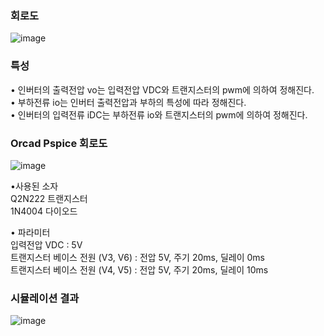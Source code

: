 <h3>회로도</h3>

![image](https://github.com/PARKJUNHO7265/Study_for_PowerCircuit/assets/87568714/4045fcf6-c970-460a-9797-83ba9853a4d1)

<h3>특성</h3>

• 인버터의 출력전압 vo는 입력전압 VDC와 트랜지스터의 pwm에 의하여 정해진다.</br>
• 부하전류 io는 인버터 출력전압과 부하의 특성에 따라 정해진다. </br>
• 인버터의 입력전류 iDC는 부하전류 io와 트랜지스터의 pwm에 의하여 정해진다.</br>

<h3>Orcad Pspice 회로도</h3>

![image](https://github.com/PARKJUNHO7265/Study_for_PowerCircuit/assets/87568714/4f36d45b-9687-4bb5-8d81-fe1be54db855)

•사용된 소자</br>
Q2N222 트랜지스터</br>
1N4004 다이오드</br>

• 파라미터</br>
입력전압 VDC : 5V</br>
트랜지스터 베이스 전원 (V3, V6) : 전압 5V, 주기 20ms, 딜레이 0ms</br>
트랜지스터 베이스 전원 (V4, V5) : 전압 5V, 주기 20ms, 딜레이 10ms</br>

<h3>시뮬레이션 결과</h3>

![image](https://github.com/PARKJUNHO7265/Study_for_PowerCircuit/assets/87568714/273abaab-d486-423b-ade0-929ab345f73e)

